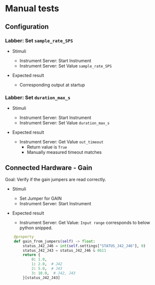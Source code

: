 # Manual tests

## Configuration

### Labber: Set `sample_rate_SPS`

* Stimuli
  * Instrument Server: Start Instrument 
  * Instrument Server: Set Value `sample_rate_SPS`

* Expected result
  * Corresponding output at startup


### Labber: Set `duration_max_s`

* Stimuli
  * Instrument Server: Start Instrument 
  * Instrument Server: Set Value `duration_max_s`

* Expected result
  * Instrument Server: Get Value `out_timeout`
    * Return value is `True`
    * Manually measured timeout matches

## Connected Hardware  - Gain

Goal: Verify if the gain jumpers are read correctly.

* Stimuli
  * Set Jumper for GAIN
  * Instrument Server: Start Instrument

* Expected result
  * Instrument Server: Get Value: `Input range` corresponds to below python snipped.

```python
    @property
    def gain_from_jumpers(self) -> float:
        status_J42_J46 = int(self.settings["STATUS_J42_J46"], 0)
        status_J42_J43 = status_J42_J46 & 0b11
        return {
            0: 1.0,
            1: 2.0,  # J42
            2: 5.0,  # J43
            3: 10.0,  # J42, J43
        }[status_J42_J43]
```

